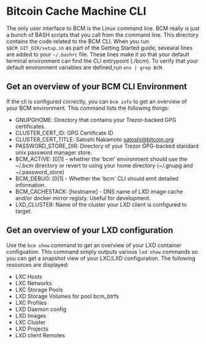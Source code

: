 # Bitcoin Cache Machine CLI

The only user interface to BCM is the Linux command line. BCM really is just a bunch of BASH scripts that you call from the command line. This directory contains the code related to the BCM CLI. When you run `$BCM_GIT_DIR/setup.sh` as part of the Getting Started guide, sevearal lines are added to your `~/.bashrc` file. These lines make it so that your default terminal environment can find the CLI entrypoint (./bcm). To verify that your default environment variables are defined,run `env | grep BCM`.  

## Get an overview of your BCM CLI Environment

If the cli is configured correctly, you can `bcm info` to get an overview of your BCM environment. This command lists the following things:

* GNUPGHOME:              Directory that contains your Trezor-backed GPG certificates.
* CLUSTER_CERT_ID:              GPG Certificate ID
* CLUSTER_CERT_TITLE:           Satoshi Nakamoto <satoshi@bitcoin.org>
* PASSWORD_STORE_DIR:         Directory of your Trezor GPG-backed standard unix password manager store.
* BCM_ACTIVE:                 [0|1] - whether the 'bcm' environment should use the ~/.bcm directory or revert to using your home directory (~/.gnupg and ~/.password_store)
* BCM_DEBUG:                  [0|1] - Whether the 'bcm' CLI should emit detailed information.
* BCM_CACHESTACK:             [hostname] - DNS name of LXD image cache and/or docker mirror registy. Useful for development.
* LXD_CLUSTER:                Name of the cluster your LXD client is configured to target.

## Get an overview of your LXD configuration

Use the `bcm show` command to get an overview of your LXD container configuation. This command simply outputs various `lxd show` commands so you can get a snapshot view of your LXC/LXD configuration. The following resources are displayed:

* LXC Hosts
* LXC Networks
* LXC Storage Pools
* LXD Storage Volumes for pool bcm_btrfs
* LXC Profiles
* LXD Daemon config
* LXD Images
* LXC Cluster
* LXD Projects
* LXD client Remotes
